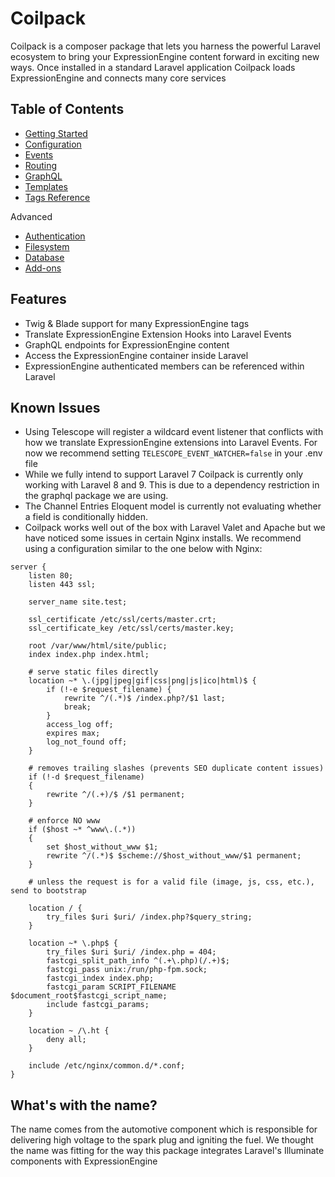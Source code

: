 # Coilpack

Coilpack is a composer package that lets you harness the powerful Laravel ecosystem to bring your ExpressionEngine content forward in exciting new ways.  Once installed in a standard Laravel application Coilpack loads ExpressionEngine and connects many core services

## Table of Contents

- [Getting Started](./getting-started.md)
- [Configuration](./configuration.md)
- [Events](./events.md)
- [Routing](./routing.md)
- [GraphQL](./graphql/index.md)
- [Templates](./templates.md)
- [Tags Reference](./tags/index.md)

Advanced
- [Authentication](./advanced/authentication.md)
- [Filesystem](./advanced/filesystem.md)
- [Database](./advanced/database.md)
- [Add-ons](./advanced/addons.md)

## Features

- Twig & Blade support for many ExpressionEngine tags
- Translate ExpressionEngine Extension Hooks into Laravel Events
- GraphQL endpoints for ExpressionEngine content
- Access the ExpressionEngine container inside Laravel
- ExpressionEngine authenticated members can be referenced within Laravel

## Known Issues

- Using Telescope will register a wildcard event listener that conflicts with how we translate ExpressionEngine extensions into Laravel Events.  For now we recommend setting `TELESCOPE_EVENT_WATCHER=false` in your .env file
- While we fully intend to support Laravel 7 Coilpack is currently only working with Laravel 8 and 9.  This is due to a dependency restriction in the graphql package we are using.
- The Channel Entries Eloquent model is currently not evaluating whether a field is conditionally hidden.
- Coilpack works well out of the box with Laravel Valet and Apache but we have noticed some issues in certain Nginx installs.  We recommend using a configuration similar to the one below with Nginx:

```
server {
    listen 80;
    listen 443 ssl;

    server_name site.test;

    ssl_certificate /etc/ssl/certs/master.crt;
    ssl_certificate_key /etc/ssl/certs/master.key;

    root /var/www/html/site/public;
    index index.php index.html;

    # serve static files directly
	location ~* \.(jpg|jpeg|gif|css|png|js|ico|html)$ {
        if (!-e $request_filename) {
            rewrite ^/(.*)$ /index.php?/$1 last;
            break;
        }
		access_log off;
		expires max;
		log_not_found off;
	}

	# removes trailing slashes (prevents SEO duplicate content issues)
	if (!-d $request_filename)
	{
		rewrite ^/(.+)/$ /$1 permanent;
	}

	# enforce NO www
	if ($host ~* ^www\.(.*))
	{
		set $host_without_www $1;
		rewrite ^/(.*)$ $scheme://$host_without_www/$1 permanent;
	}

	# unless the request is for a valid file (image, js, css, etc.), send to bootstrap

	location / {
		try_files $uri $uri/ /index.php?$query_string;
	}

	location ~* \.php$ {
        try_files $uri $uri/ /index.php = 404;
        fastcgi_split_path_info ^(.+\.php)(/.+)$;
        fastcgi_pass unix:/run/php-fpm.sock;
        fastcgi_index index.php;
        fastcgi_param SCRIPT_FILENAME $document_root$fastcgi_script_name;
        include fastcgi_params;
    }

    location ~ /\.ht {
		deny all;
	}

    include /etc/nginx/common.d/*.conf;
}
```

## What's with the name?

The name comes from the automotive component which is responsible for delivering high voltage to the spark plug and igniting the fuel.  We thought the name was fitting for the way this package integrates Laravel's Illuminate components with ExpressionEngine